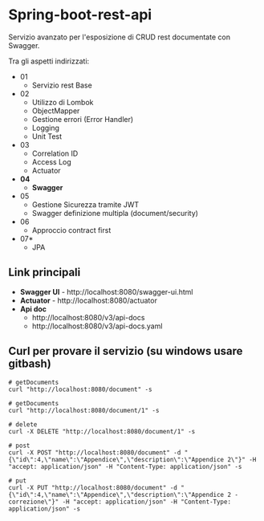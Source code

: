 # Spring-boot-rest-api

Servizio avanzato per l'esposizione di CRUD rest documentate con Swagger.

Tra gli aspetti indirizzati:
- 01
   - Servizio rest Base
- 02
   - Utilizzo di Lombok
   - ObjectMapper
   - Gestione errori (Error Handler)
   - Logging
   - Unit Test
- 03
   - Correlation ID
   - Access Log
   - Actuator
- **04**
   - **Swagger**
- 05
   - Gestione Sicurezza tramite JWT
   - Swagger definizione multipla (document/security)
- 06
   - Approccio contract first
- 07*
   - JPA


## Link principali
- **Swagger UI** - http://localhost:8080/swagger-ui.html
- **Actuator** - http://localhost:8080/actuator
- **Api doc**
   - http://localhost:8080/v3/api-docs
   - http://localhost:8080/v3/api-docs.yaml

## Curl per provare il servizio (su windows usare gitbash)

```shell
# getDocuments 
curl "http://localhost:8080/document" -s

# getDocuments 
curl "http://localhost:8080/document/1" -s

# delete 
curl -X DELETE "http://localhost:8080/document/1" -s

# post
curl -X POST "http://localhost:8080/document" -d "{\"id\":4,\"name\":\"Appendice\",\"description\":\"Appendice 2\"}" -H "accept: application/json" -H "Content-Type: application/json" -s 

# put
curl -X PUT "http://localhost:8080/document" -d "{\"id\":4,\"name\":\"Appendice\",\"description\":\"Appendice 2 - correzione\"}" -H "accept: application/json" -H "Content-Type: application/json" -s
```
